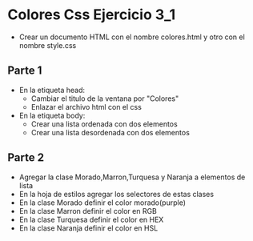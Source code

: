 # Colores Css Ejercicio 3_1

* Crear un documento HTML con el nombre colores.html y otro con el nombre style.css

## Parte 1 

* En la etiqueta head:
    * Cambiar el titulo de la ventana por "Colores"
    * Enlazar el archivo html con el css
* En la etiqueta body:
    * Crear una lista ordenada con dos elementos
    * Crear una lista desordenada con dos elementos

## Parte 2

*  Agregar la clase Morado,Marron,Turquesa y Naranja a elementos de lista
*  En la hoja de estilos agregar los selectores de estas clases
*  En la clase Morado definir el color morado(purple)
*  En la clase Marron definir el color en RGB
*  En la clase Turquesa definir el color en HEX
*  En la clase Naranja definir el color en HSL
